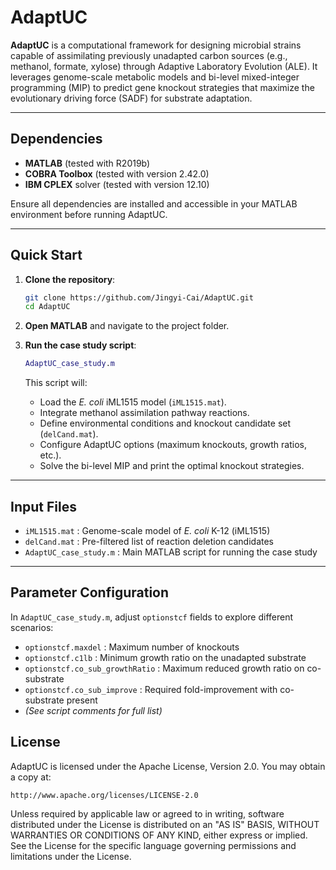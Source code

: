 # AdaptUC

**AdaptUC** is a computational framework for designing microbial strains capable of assimilating previously unadapted carbon sources (e.g., methanol, formate, xylose) through Adaptive Laboratory Evolution (ALE). It leverages genome-scale metabolic models and bi-level mixed-integer programming (MIP) to predict gene knockout strategies that maximize the evolutionary driving force (SADF) for substrate adaptation.

---

## Dependencies

- **MATLAB** (tested with R2019b)
- **COBRA Toolbox** (tested with version 2.42.0)
- **IBM CPLEX** solver (tested with version 12.10)

Ensure all dependencies are installed and accessible in your MATLAB environment before running AdaptUC.

---

##  Quick Start

1. **Clone the repository**:
   ```bash
   git clone https://github.com/Jingyi-Cai/AdaptUC.git
   cd AdaptUC
   ```

2. **Open MATLAB** and navigate to the project folder.

3. **Run the case study script**:
   ```matlab
   AdaptUC_case_study.m
   ```
   This script will:
   - Load the *E. coli* iML1515 model (`iML1515.mat`).
   - Integrate methanol assimilation pathway reactions.
   - Define environmental conditions and knockout candidate set (`delCand.mat`).
   - Configure AdaptUC options (maximum knockouts, growth ratios, etc.).
   - Solve the bi-level MIP and print the optimal knockout strategies.

---

## Input Files

- `iML1515.mat` : Genome-scale model of *E. coli* K-12 (iML1515)
- `delCand.mat` : Pre-filtered list of reaction deletion candidates
- `AdaptUC_case_study.m` : Main MATLAB script for running the case study

---


## Parameter Configuration

In `AdaptUC_case_study.m`, adjust `optionstcf` fields to explore different scenarios:

- `optionstcf.maxdel` : Maximum number of knockouts 
- `optionstcf.c1lb` : Minimum growth ratio on the unadapted substrate
- `optionstcf.co_sub_growthRatio` : Maximum reduced growth ratio on co-substrate
- `optionstcf.co_sub_improve` : Required fold-improvement with co-substrate present
- *(See script comments for full list)*
## License

AdaptUC is licensed under the Apache License, Version 2.0. You may obtain a copy at:

```
http://www.apache.org/licenses/LICENSE-2.0
```

Unless required by applicable law or agreed to in writing, software distributed under the License is distributed on an "AS IS" BASIS, WITHOUT WARRANTIES OR CONDITIONS OF ANY KIND, either express or implied. See the License for the specific language governing permissions and limitations under the License.
